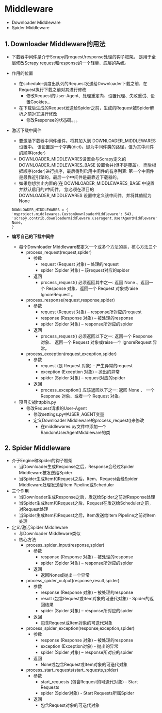 # Middleware
- Downloader Middleware
- Spider Middleware

## 1. Downloader Middleware的用法
- 下载器中间件是介于Scrapy的request/response处理的钩子框架。 是用于全局修改Scrapy request和response的一个轻量、底层的系统。
- 作用的位置
    - 在scheduler调度出队列的Request发送给Downloader下载之前，在Request执行下载之前对其进行修改
        - 修改Request的User-Agent、处理重定向、设置代理、失败重试、设置Cookies...
    - 在下载后生成的Request发送给Spider之前，生成的Request被Spider解析之前对其进行修改
        - 修改Response的状态码。。。
- 激活下载中间件
    - 要激活下载器中间件组件，将其加入到 DOWNLOADER_MIDDLEWARES 设置中。 该设置是一个字典(dict)，键为中间件类的路径，值为其中间件的顺序(order)
    - DOWNLOADER_MIDDLEWARES设置会与Scrapy定义的 DOWNLOADER_MIDDLEWARES_BASE 设置合并(但不是覆盖)， 而后根据顺序(order)进行排序，最后得到启用中间件的有序列表: 第一个中间件是最靠近引擎的，最后一个中间件是最靠近下载器的。
    - 如果您想禁止内置的(在 DOWNLOADER_MIDDLEWARES_BASE 中设置并默认启用的)中间件， 您必须在项目的 DOWNLOADER_MIDDLEWARES 设置中定义该中间件，并将其值赋为 None 
    ```
    DOWNLOADER_MIDDLEWARES = {
    'myproject.middlewares.CustomDownloaderMiddleware': 543,
    'scrapy.contrib.downloadermiddleware.useragent.UserAgentMiddleware': None,
    }
    ```
    
- **编写自己的下载中间件**
    - 每个Downloader Middleware都定义一个或多个方法的类，核心方法三个
        - process_request(request,spider)
            - 参数	
                - request (Request 对象) – 处理的request
                - spider (Spider 对象) – 该request对应的spider
            - 返回
                - process_request() 必须返回其中之一: 返回 None 、返回一个 Response 对象、返回一个 Request 对象或raise IgnoreRequest 。
        - process_response(request,response,spider)
            - 参数	
                - request (Request 对象) – response所对应的request
                - response (Response 对象) – 被处理的response
                - spider (Spider 对象) – response所对应的spider
            - 返回
                - process_request() 必须返回以下之一: 返回一个 Response 对象、 返回一个 Request 对象或raise一个 IgnoreRequest 异常。
        - process_exception(request,exception,spider)
            - 参数	
                - request (是 Request 对象) – 产生异常的request
                - exception (Exception 对象) – 抛出的异常
                - spider (Spider 对象) – request对应的spider
            - 返回
                - process_exception() 应该返回以下之一: 返回 None 、 一个 Response 对象、或者一个 Request 对象。
    - 项目实战httpbin.py
        - 修改Request请求的User-Agent
            - 修改settings.py中USER_AGENT变量
            - 定义Downloader Middleware的process_request()来修改 
                - 在middlewares.py文件中添加一个RandomUserAgentMiddleware的类
                
## 2. Spider Middleware
- 介于Engine和Spider的钩子框架
    - 当Downloader生成Response之后，Response会经过Spider Middleware被发送给Spider
    - 当Spider生成Item和Request之后，Item、Request会经Spider Middleware处理发送给Item Pipeline或Scheduler
- 三个作用
    - 当Downloader生成Response之后，发送给Spider之前对Response处理
    - 当Spider生成Item和Request之后，Request在发送给Scheduler之前，对Request处理
    - 当Spider生成Item和Request之后，Item发送给Item Pipeline之前对Item处理
- 定义/激活Spider Middleware
    - 与Downloader Middleware类似
    - 核心方法
        - process_spider_input(response,spider)
            - 参数
                - response (Response 对象) – 被处理的response
                - spider (Spider 对象) – response所对应的spider
            - 返回
                - 返回None或抛出一个异常
        - process_spider_output(response,result,spider)
            - 参数
                - response (Response 对象) – 被处理的response
                - result (包含Request或Item对象的可迭代对象) - Spider的返回结果
                - spider (Spider 对象) – response所对应的spider
            - 返回
                - 包含Request或Item对象的可迭代对象
        - process_spider_exception(response,exception,spider)
            - 参数
                - response (Response 对象) – 被处理的response
                - exception (Exception对象) - 抛出的异常
                - spider (Spider 对象) – response所对应的spider
            - 返回
                - None或包含Request或Item对象的可迭代对象
        - process_start_requests(start_requests,spider)
            - 参数
                - start_requests (包含Request的可迭代对象) - Start Requests
                - spider (Spider对象) - Start Requests所属Spider
            - 返回
                - 包含Request对象的可迭代对象
            
    